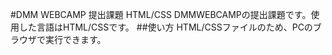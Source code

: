 #DMM WEBCAMP 提出課題 HTML/CSS
DMMWEBCAMPの提出課題です。使用した言語はHTML/CSSです。
##使い方
HTML/CSSファイルのため、PCのブラウザで実行できます。
